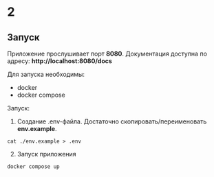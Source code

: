 # 2

## Запуск

Приложение прослушивает порт **8080**.
Документация доступна по адресу:
**http://localhost:8080/docs**

Для запуска необходимы:
- docker
- docker compose 

Запуск:

1. Создание .env-файла. Достаточно скопировать/переименовать **env.example**.
```
cat ./env.example > .env
```
2. Запуск приложения
```
docker compose up
```
